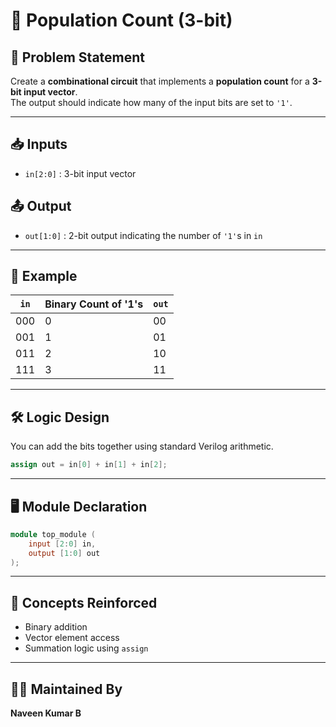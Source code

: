 # 🧮 Population Count (3-bit)

## 📘 Problem Statement

Create a **combinational circuit** that implements a **population count** for a **3-bit input vector**.  
The output should indicate how many of the input bits are set to `'1'`.

---

## 📥 Inputs

- `in[2:0]` : 3-bit input vector

## 📤 Output

- `out[1:0]` : 2-bit output indicating the number of `'1'`s in `in`

---

## 🔧 Example

| `in`  | Binary Count of '1's | `out` |
|-------|-----------------------|--------|
| 000   | 0                     | 00     |
| 001   | 1                     | 01     |
| 011   | 2                     | 10     |
| 111   | 3                     | 11     |

---

## 🛠️ Logic Design

You can add the bits together using standard Verilog arithmetic.

```verilog
assign out = in[0] + in[1] + in[2];
```

---

## 🖥️ Module Declaration

```verilog
module top_module (
    input [2:0] in,
    output [1:0] out
);
```

---

## 🎯 Concepts Reinforced

- Binary addition
- Vector element access
- Summation logic using `assign`

---

## 👨‍💻 Maintained By

**Naveen Kumar B**

